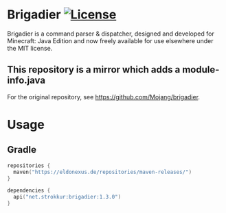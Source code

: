 # Brigadier [![License](https://img.shields.io/github/license/Mojang/brigadier.svg)](https://github.com/Mojang/brigadier/blob/master/LICENSE)

Brigadier is a command parser & dispatcher, designed and developed for Minecraft: Java Edition and now freely available for use elsewhere under the MIT license.

## This repository is a mirror **which adds a module-info.java**
For the original repository, see https://github.com/Mojang/brigadier.

# Usage

## Gradle
```kts
repositories {
  maven("https://eldonexus.de/repositories/maven-releases/")
}

dependencies {
  api("net.strokkur:brigadier:1.3.0")
}
```

